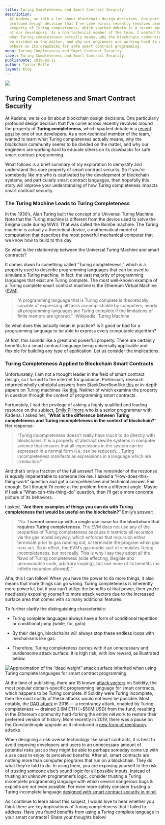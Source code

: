 ```yaml
---
title: Turing Completeness and Smart Contract Security
description:
  At Kadena, we talk a lot about blockchain design decisions. One particularly
  profound design decision that I’ve come across recently revolves around the
  property of Turing completeness, which sparked debate in a recent post by one
  of our developers. As a non-technical member of the team, I wanted to learn
  what Turing completeness actually means, why the blockchain community seems to
  be divided on the matter, and why our engineers are working hard to educate
  others on its drawbacks for safe smart contract programming.
menu: Turing Completeness and Smart Contract Security
label: Turing Completeness and Smart Contract Security
publishDate: 2019-02-11
author: Taylor Rolfe
layout: blog
---
```


![](/assets/blog/1_c2IEMI9RU0GCsulsUkl-8w.webp)

## Turing Completeness and Smart Contract Security

At Kadena, we talk a lot about blockchain design decisions. One particularly
profound design decision that I’ve come across recently revolves around the
property of **Turing completeness**, which sparked debate in a
[recent post](../2018/the-evm-is-fundamentally-unsafe-2018-12-13) by one of our
developers. As a non-technical member of the team, I wanted to learn what Turing
completeness actually means, why the blockchain community seems to be divided on
the matter, and why our engineers are working hard to educate others on its
drawbacks for safe smart contract programming.

What follows is a brief summary of my exploration to demystify and understand
this core property of smart contract security. So if you’re somebody like me who
is captivated by the development of blockchain systems, and particularly smart
contract languages, then hopefully this story will improve your understanding of
how Turing completeness impacts smart contract security.

### The Turing Machine Leads to Turing Completeness

In the 1930’s, Alan Turing built the concept of a Universal Turing Machine. Note
that the Turing machine is different from the device used to solve the Enigma
code during WWII. That was called the Bombe machine. The Turing machine is
actually a theoretical device, a mathematical model of computation that
describes the most powerful mechanical computer that we know how to build to
this day.

So what is the relationship between the Universal Turing Machine and smart
contracts?

It comes down to something called “Turing completeness,” which is a property
used to describe programming languages that can be used to simulate a Turing
machine. In fact, the vast majority of programming languages that exist are
Turing complete. The most well-known example of a Turing complete smart contract
machine is the Ethereum Virtual Machine
([EVM](https://github.com/ethereum/wiki/wiki/Ethereum-Virtual-Machine-EVM-Awesome-List)).

> “A programming language that is Turing complete is theoretically capable of
> expressing all tasks accomplishable by computers; nearly all programming
> languages are Turing complete if the limitations of finite memory are
> ignored.” -Wikipedia, Turing Machine

So what does this actually mean in practice? Is it good or bad for a programming
language to be able to express every computable algorithm?

At first, this sounds like a great and powerful property. There are certainly
benefits to a smart contract language being universally applicable and flexible
for building any type of application. Let us consider the implications.

### Turing Completeness Applied to Blockchain Smart Contracts

Unfortunately, I am not a thought leader in the field of smart contract design,
so I turned to the internet for guidance. Preliminary research returned wholly
unhelpful answers from StackOverflow like
[this](https://stackoverflow.com/questions/7284/what-is-turing-complete) or
in-depth papers on Turing machines like
[this](https://www.cs.virginia.edu/~robins/Turing_Paper_1936.pdf). Neither of
which examine the property in question through the context of programming smart
contracts.

Fortunately, I had the privilege of asking a highly qualified and leading
resource on the subject, [Emily Pillmore](https://twitter.com/emi1ypi) who is a
senior programmer with Kadena. I asked her, “**What is the difference between
Turing completeness and Turing incompleteness in the context of blockchain?**”
Her response:

> “Turing incompleteness doesn’t really have much to do directly with
> blockchains. It is a property of abstract rewrite systems in computer science
> that ensures that all expressions in the system can be expressed in a normal
> form (i.e. can be reduced)… Turing incompleteness manifests as expressions in
> a language which are irreducible.”

And that’s only a fraction of the full answer! The remainder of the response is
equally impenetrable to someone like me. I asked a “How-does-this-thing-work”
question and got a comprehensive and technical answer. Fair enough. So I thought
I’d come at the problem from a different angle. Maybe if I ask a
“What-can-this-thing-do” question, then I’ll get a more concrete picture of its
behaviors.

I asked, “**Are there examples of things you can do with Turing completeness
that would be useful on the blockchain?**” Emily’s answer:

> “No. **I cannot come up with a single use-case for the blockchain that
> requires Turing completeness**. The EVM does not use any of the properties of
> Turing completeness because it restricts all recursion via the gas model
> anyway, which enforces that recursion either terminate prior to gas running
> out, or terminate the program _when_ gas runs out. So in effect, the EVM’s gas
> model sort of simulates Turing incompleteness, but not really. This is why I
> say they adopt all the flaws of Turing completeness (side effecting, illegible
> and unreasonable code, arbitrary looping), but use none of its benefits (no
> infinite recursion allowed).”

Aha, this I can follow! When you have the power to do more things, it also means
that more things can go wrong. Turing completeness is inherently more powerful,
but if you can’t utilize the benefits of that power, then you’re needlessly
exposing yourself to more attack vectors due to the increased surface area that
comes with so many additional features.

To further clarify the distinguishing characteristic:

- Turing complete languages always have a form of conditional repetition or
  conditional jump (while, for, goto)

- By their design, blockchains will always stop these endless loops with
  mechanisms like gas.

- Therefore, Turing completeness carries with it an unnecessary and burdensome
  attack surface. It is high risk, with low reward, as illustrated below.

![Approximation of the “dead weight” attack surface inherited when using Turing complete languages for smart contract programming.](/assets/blog/1_FcimFYnyvEeK8wULm3lCkg.webp)

At the time of publishing, there are 16 known
[attack vectors](https://github.com/sigp/solidity-security-blog) on Solidity,
the most popular domain-specific programming language for smart contracts, which
happens to be Turing complete. If Solidity were Turing incomplete, then the most
costly of these attacks would not even be possible. Most notably, the
[DAO attack](https://medium.com/swlh/the-story-of-the-dao-its-history-and-consequences-71e6a8a551ee)
in 2016 — a reentrancy attack, enabled by Turing completeness — drained 3.6M ETH
(~$50M USD) from the fund, resulting in the Ethereum community hard-forking the
entire network to restore their preferred version of history. More recently in
2019, there was a pause on the Constantinople upgrade as it introduced a
[new form of reentrancy attacks](https://medium.com/chainsecurity/constantinople-enables-new-reentrancy-attack-ace4088297d9).

When designing a risk-averse technology like smart contracts, it is best to
avoid exposing developers and users to an unnecessary amount of potential risks
just so they might be able to perhaps someday come up with a use case to enjoy
its perceived benefits. After all, smart contracts are nothing more than
computer programs that run on a blockchain. They do what they’re told to do. In
using them, you are exposing yourself to the risk of trusting someone else’s
sound logic for all possible inputs. Instead of trusting an unknown programmer’s
logic, consider trusting a Turing incomplete programming language with which
several dangerous bugs & exploits are not even possible. For even more safety
consider trusting a Turing incomplete language
[designed with smart contract security in mind](https://kadena.io/download/88/).

As I continue to learn about this subject, I would love to hear whether you
think there are key implications of Turing completeness that I failed to
address. Have you found benefits from using a Turing complete language in your
smart contracts? Share your thoughts below!
